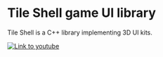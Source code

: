 # Tile Shell game UI library

Tile Shell is a C++ library implementing 3D UI kits.

[![Link to youtube](http://img.youtube.com/vi/gyeJ9NDZhJU/0.jpg)](http://www.youtube.com/watch?v=gyeJ9NDZhJU "Showcase")
